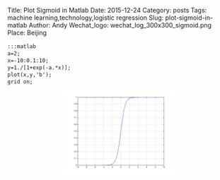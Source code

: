 Title: Plot Sigmoid in Matlab
Date: 2015-12-24
Category: posts
Tags: machine learning,technology,logistic regression
Slug: plot-sigmoid-in-matlab
Author: Andy
Wechat_logo: wechat_log_300x300_sigmoid.png
Place: Beijing

    :::matlab
    a=2;
    x=-10:0.1:10;
    y=1./[1+exp(-a.*x)];
    plot(x,y,'b');
    grid on;
<p align="center">
<img src="/static/images/sigmoid.svg" alt="sigmoid"  width="50%" />
</p>


